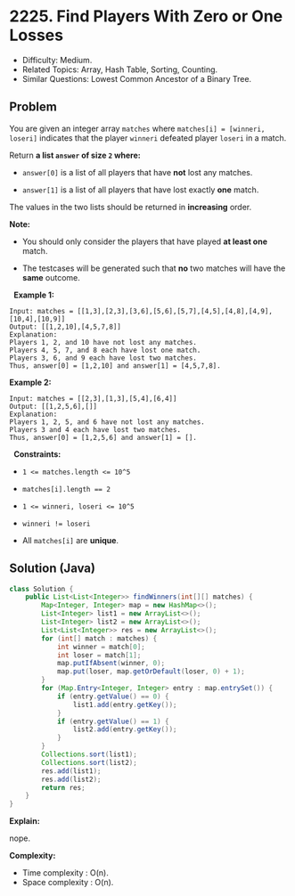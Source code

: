 # 2225. Find Players With Zero or One Losses

- Difficulty: Medium.
- Related Topics: Array, Hash Table, Sorting, Counting.
- Similar Questions: Lowest Common Ancestor of a Binary Tree.

## Problem

You are given an integer array ```matches``` where ```matches[i] = [winneri, loseri]``` indicates that the player ```winneri``` defeated player ```loseri``` in a match.

Return **a list **```answer```** of size **```2```** where:**


	
- ```answer[0]``` is a list of all players that have **not** lost any matches.
	
- ```answer[1]``` is a list of all players that have lost exactly **one** match.


The values in the two lists should be returned in **increasing** order.

**Note:**


	
- You should only consider the players that have played **at least one** match.
	
- The testcases will be generated such that **no** two matches will have the **same** outcome.


 
**Example 1:**

```
Input: matches = [[1,3],[2,3],[3,6],[5,6],[5,7],[4,5],[4,8],[4,9],[10,4],[10,9]]
Output: [[1,2,10],[4,5,7,8]]
Explanation:
Players 1, 2, and 10 have not lost any matches.
Players 4, 5, 7, and 8 each have lost one match.
Players 3, 6, and 9 each have lost two matches.
Thus, answer[0] = [1,2,10] and answer[1] = [4,5,7,8].
```

**Example 2:**

```
Input: matches = [[2,3],[1,3],[5,4],[6,4]]
Output: [[1,2,5,6],[]]
Explanation:
Players 1, 2, 5, and 6 have not lost any matches.
Players 3 and 4 each have lost two matches.
Thus, answer[0] = [1,2,5,6] and answer[1] = [].
```

 
**Constraints:**


	
- ```1 <= matches.length <= 10^5```
	
- ```matches[i].length == 2```
	
- ```1 <= winneri, loseri <= 10^5```
	
- ```winneri != loseri```
	
- All ```matches[i]``` are **unique**.



## Solution (Java)

```java
class Solution {
    public List<List<Integer>> findWinners(int[][] matches) {
        Map<Integer, Integer> map = new HashMap<>();
        List<Integer> list1 = new ArrayList<>();
        List<Integer> list2 = new ArrayList<>();
        List<List<Integer>> res = new ArrayList<>();
        for (int[] match : matches) {
            int winner = match[0];
            int loser = match[1];
            map.putIfAbsent(winner, 0);
            map.put(loser, map.getOrDefault(loser, 0) + 1);
        }
        for (Map.Entry<Integer, Integer> entry : map.entrySet()) {
            if (entry.getValue() == 0) {
                list1.add(entry.getKey());
            }
            if (entry.getValue() == 1) {
                list2.add(entry.getKey());
            }
        }
        Collections.sort(list1);
        Collections.sort(list2);
        res.add(list1);
        res.add(list2);
        return res;
    }
}
```

**Explain:**

nope.

**Complexity:**

* Time complexity : O(n).
* Space complexity : O(n).
